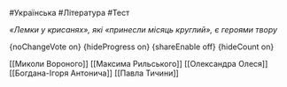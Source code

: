 #Українська #Література #Тест

*«Лемки у крисанях», які «принесли місяць круглий», є героями твору*

{noChangeVote on}
{hideProgress on}
{shareEnable off}
{hideCount on}

[[Миколи Вороного]]
[[Максима Рильського]]
[[Олександра Олеся]]
[[Богдана-Ігоря Антонича]]
[[Павла Тичини]]
